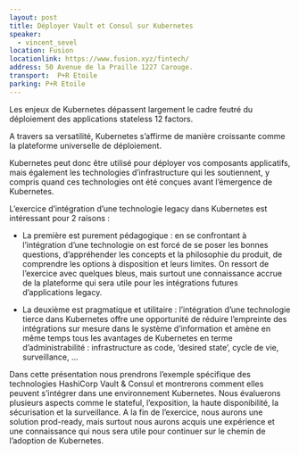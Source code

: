 ```yaml
---
layout: post
title: Déployer Vault et Consul sur Kubernetes
speaker:
  - vincent_sevel
location: Fusion
locationlink: https://www.fusion.xyz/fintech/
address: 50 Avenue de la Praille 1227 Carouge.
transport:  P+R Etoile
parking: P+R Etoile
---
```

Les enjeux de Kubernetes dépassent largement le cadre feutré du déploiement des applications stateless 12 factors.

A travers sa versatilité, Kubernetes s’affirme de manière croissante comme la plateforme universelle de déploiement.

Kubernetes peut donc être utilisé pour déployer vos composants applicatifs, mais également les technologies d’infrastructure qui les soutiennent, y compris quand ces technologies ont été conçues avant l’émergence de Kubernetes.

L’exercice d’intégration d’une technologie legacy dans Kubernetes est intéressant pour 2 raisons :
* La première est purement pédagogique : en se confrontant à l’intégration d’une technologie on est forcé de se poser les bonnes questions, d’appréhender les concepts et la philosophie du produit, de comprendre les options à disposition et leurs limites. On ressort de l’exercice avec quelques bleus, mais surtout une connaissance accrue de la plateforme qui sera utile pour les intégrations futures d’applications legacy.

* La deuxième est pragmatique et utilitaire : l’intégration d’une technologie tierce dans Kubernetes offre une opportunité de réduire l’empreinte des intégrations sur mesure dans le système d’information et amène en même temps tous les avantages de Kubernetes en terme d’administrabilité : infrastructure as code, ‘desired state’, cycle de vie, surveillance, …


Dans cette présentation nous prendrons l’exemple spécifique des technologies HashiCorp Vault & Consul et montrerons comment elles peuvent s’intégrer dans une environnement Kubernetes. Nous évaluerons plusieurs aspects comme le stateful, l’exposition, la haute disponibilité, la sécurisation et la surveillance. A la fin de l’exercice, nous aurons une solution prod-ready, mais surtout nous aurons acquis une expérience et une connaissance qui nous sera utile pour continuer sur le chemin de l’adoption de Kubernetes.
